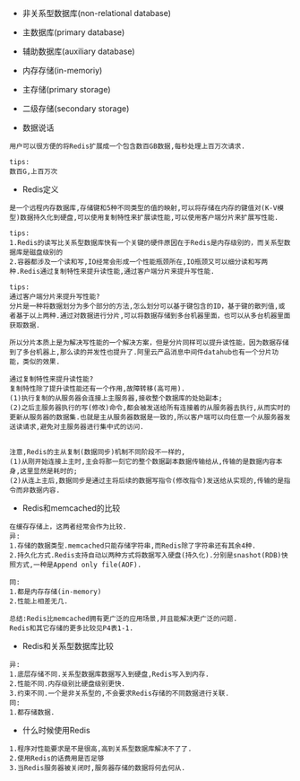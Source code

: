 * 非关系型数据库(non-relational database)
* 主数据库(primary database)
* 辅助数据库(auxiliary database)
* 内存存储(in-memoriy)
* 主存储(primary storage)
* 二级存储(secondary storage)



* 数据说话

```
用户可以很方便的将Redis扩展成一个包含数百GB数据,每秒处理上百万次请求.
```
```
tips:
数百G,上百万次
```
* Redis定义

```
是一个远程内存数据库,存储键和5种不同类型的值的映射,可以将存储在内存的键值对(K-V模型)数据持久化到硬盘,可以使用复制特性来扩展读性能,可以使用客户端分片来扩展写性能.
```

```
tips:
1.Redis的读写比关系型数据库快有一个关键的硬件原因在于Redis是内存级别的，而关系型数据库是磁盘级别的
2.容器都涉及一个读和写,IO经常会形成一个性能瓶颈所在,IO瓶颈又可以细分读和写两种.Redis通过复制特性来提升读性能,通过客户端分片来提升写性能.
```

```
tips:
通过客户端分片来提升写性能?
分片是一种将数据划分为多个部分的方法,怎么划分可以基于键包含的ID，基于键的散列值,或者基于以上两种.通过对数据进行分片,可以将数据存储到多台机器里面，也可以从多台机器里面获取数据.

所以分片本质上是为解决写性能的一个解决方案，但是分片同样可以提升读性能，因为数据存储到了多台机器上,那么读的并发性也提升了.阿里云产品消息中间件datahub也有一个分片功能，类似的效果.

通过复制特性来提升读性能?
复制特性除了提升读性能还有一个作用,故障转移(高可用).
(1)执行复制的从服务器会连接上主服务器,接收整个数据库的处始副本;
(2)之后主服务器执行的写(修改)命令,都会被发送给所有连接着的从服务器去执行,从而实时的更新从服务器的数据集.也就是主从服务器数据是一致的,所以客户端可以向任意一个从服务器发送读请求,避免对主服务器进行集中式的访问.


注意,Redis的主从复制(数据同步)机制不同阶段不一样的,
(1)从刚开始连接上主时,主会将那一刻它的整个数据副本数据传输给从,传输的是数据内容本身,这里显然是耗时的;
(2)从连上主后,数据同步是通过主将后续的数据写指令(修改指令)发送给从实现的,传输的是指令而非数据内容. 
```

* Redis和memcached的比较

```
在缓存存储上，这两者经常会作为比较.
异:
1.存储的数据类型.memcached只能存储字符串,而Redis除了字符串还有其余4种.
2.持久化方式.Redis支持自动以两种方式将数据写入硬盘(持久化).分别是snashot(RDB)快照方式,一种是Append only file(AOF).

同:
1.都是内存存储(in-memory)
2.性能上相差无几.

总结:Redis比memcached拥有更广泛的应用场景,并且能解决更广泛的问题.
Redis和其它存储的更多比较见P4表1-1.
```

* Redis和关系型数据库比较

```
异:
1.底层存储不同.关系型数据库数据写入到硬盘,Redis写入到内存.
2.性能不同.内存级别比硬盘级别更快.
3.约束不同.一个是非关系型的,不会要求Redis存储的不同数据进行关联.
同:
1.都存储数据.
```

* 什么时候使用Redis

```
1.程序对性能要求是不是很高,高到关系型数据库解决不了了.
2.使用Redis的话费用是否足够
3.当Redis服务器被关闭时,服务器存储的数据将何去何从.
```

